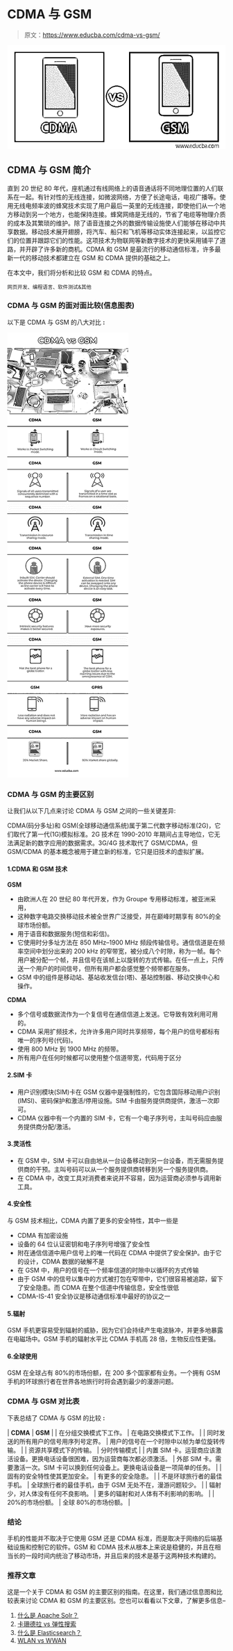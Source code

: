 # CDMA 与 GSM

> 原文：<https://www.educba.com/cdma-vs-gsm/>

![CDMA-vs-GSM](img/8ce7cc0d7d910f3b3d52d95d5125cd49.png)



## CDMA 与 GSM 简介

直到 20 世纪 80 年代，座机通过有线网络上的语音通话将不同地理位置的人们联系在一起。有针对性的无线连接，如微波网络，方便了长途电话，电视广播等。使用无线电频率波的蜂窝技术实现了用户最后一英里的无线连接，即使他们从一个地方移动到另一个地方，也能保持连接。蜂窝网络是无线的，节省了电缆等物理介质的成本及其繁琐的维护。除了语音连接之外的数据传输设施使人们能够在移动中共享数据。移动技术展开翅膀，将汽车、船只和飞机等移动实体连接起来，以监控它们的位置并跟踪它们的性能。这项技术为物联网等新数字技术的更快采用铺平了道路，并开辟了许多新的商机。CDMA 和 GSM 是最流行的移动通信标准，许多最新一代的移动技术都建立在 GSM 和 CDMA 提供的基础之上。

在本文中，我们将分析和比较 GSM 和 CDMA 的特点。

<small>网页开发、编程语言、软件测试&其他</small>

### CDMA 与 GSM 的面对面比较(信息图表)

以下是 CDMA 与 GSM 的八大对比 **:**

![CDMA vs GSM info](img/883df9138ba569cc766a59587c508c67.png)



### CDMA 与 GSM 的主要区别

让我们从以下几点来讨论 CDMA 与 GSM 之间的一些关键差异:

CDMA(码分多址)和 GSM(全球移动通信系统)属于第二代数字移动标准(2G)，它们取代了第一代(1G)模拟标准。2G 技术在 1990-2010 年期间占主导地位，它无法满足新的数字应用的数据需求。3G/4G 技术取代了 GSM/CDMA，但 GSM/CDMA 的基本概念被用于建立新的标准，它只是旧技术的虚拟扩展。

#### 1.CDMA 和 GSM 技术

**GSM**

*   由欧洲人在 20 世纪 80 年代开发，作为 Groupe 专用移动标准，被亚洲采用，
*   这种数字电路交换移动技术被全世界广泛接受，并在巅峰时期享有 80%的全球市场份额。
*   用于语音和数据服务(短信和彩信)。
*   它使用时分多址方法在 850 MHz–1900 MHz 频段传输信号。通信信道是在频率空间中划分出来的 200 kHz 的窄带宽，被分成八个时隙，称为一帧。每个用户被分配一个帧，并且信号在该帧上以旋转的方式传输。在任一点上，只传送一个用户的时间信号，但所有用户都会感觉整个频带都在服务。
*   GSM 中的组件是移动站、基站收发信台(塔)、基站控制器、移动交换中心和操作。

**CDMA**

*   多个信号或数据流作为一个复信号在通信信道上发送。它导致有效利用可用的。
*   CDMA 采用扩频技术，允许许多用户同时共享频带，每个用户的信号都标有唯一的序列号(代码)。
*   使用 800 MHz 到 1900 MHz 的频带。
*   所有用户在任何时候都可以使用整个信道带宽，代码用于区分

#### 2.SIM 卡

*   用户识别模块(SIM)卡在 GSM 仪器中是强制性的，它包含国际移动用户识别(IMSI)、密码保护和激活/停用设施。SIM 卡由服务提供商提供，激活一次即可。
*   CDMA 仪器中有一个内置的 SIM 卡，它有一个电子序列号，主叫号码应由服务提供商分配/激活。

#### 3.灵活性

*   在 GSM 中，SIM 卡可以自由地从一台设备移动到另一台设备，而无需服务提供商的干预。主叫号码可以从一个服务提供商转移到另一个服务提供商。
*   在 CDMA 中，改变工具对消费者来说并不容易，因为运营商必须参与调用新工具。

#### 4.安全性

与 GSM 技术相比，CDMA 内置了更多的安全特性，其中一些是

*   CDMA 有加密设施
*   设备的 64 位认证密钥和电子序列号增强了安全性
*   附在通信信道中用户信号上的唯一代码在 CDMA 中提供了安全保护。由于它的设计，CDMA 数据的破解不是
*   在 GSM 中，用户的信号在一个频率信道的时隙中以循环的方式传输
*   由于 GSM 中的信号以集中的方式被打包在窄带中，它们很容易被追踪，留下了安全隐患。而 CDMA 在整个信道中传输信息，安全性很低
*   CDMA-IS-41 安全协议是移动通信标准中最好的协议之一

#### 5.辐射

GSM 手机更容易受到辐射的威胁，因为它们会持续产生电波脉冲，并更多地暴露在电磁场中。GSM 手机的辐射水平比 CDMA 手机高 28 倍，生物反应性更强。

#### 6.全球使用

GSM 在全球占有 80%的市场份额，在 200 多个国家都有业务。一个拥有 GSM 手机的环球旅行者在世界各地旅行时将会遇到最少的漫游问题。

### CDMA 与 GSM 对比表

下表总结了 CDMA 与 GSM 的比较 **:**

| **CDMA** | **GSM** |
| 在分组交换模式下工作。 | 在电路交换模式下工作。 |
| 同时发送的所有用户的信号用序列号定界。 | 用户的信号在一个时隙中以帧为单位旋转传输。 |
| 资源共享模式下的传输。 | 分时传输模式 |
| 内置 SIM 卡。运营商应该激活设备。更换电话设备很困难，因为运营商每次都必须激活。 | 外部 SIM 卡。需要激活一次。SIM 卡可以换到任何设备上。更换电话设备是一项简单的任务。 |
| 固有的安全特性使其更加安全。 | 有更多的安全隐患。 |
| 不是环球旅行者的最佳手机。 | 全球旅行者的最佳手机，由于 GSM 无处不在，漫游问题较少。 |
| 辐射少，对人体没有任何不良影响。 | 更多的辐射和对人体有不利影响的影响。 |
| 20%的市场份额。 | 全球 80%的市场份额。 |

### 结论

手机的性能并不取决于它使用 GSM 还是 CDMA 标准，而是取决于网络的后端基础设施和控制它的软件。GSM 和 CDMA 技术从根本上来说是稳健的，并且在相当长的一段时间内统治了移动市场，并且后来的技术是基于这两种技术构建的。

### 推荐文章

这是一个关于 CDMA 和 GSM 的主要区别的指南。在这里，我们通过信息图和比较表来讨论 CDMA 和 GSM 的主要区别。您也可以看看以下文章，了解更多信息–

1.  [什么是 Apache Solr？](https://www.educba.com/apache-solr/)
2.  [卡珊德拉 vs 弹性搜索](https://www.educba.com/cassandra-vs-elasticsearch/)
3.  [什么是 Elasticsearch？](https://www.educba.com/what-is-elasticsearch/)
4.  [WLAN vs WWAN](https://www.educba.com/wlan-vs-wwan/)





